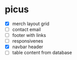 # picus

- [x] merch layout grid
- [ ] contact email
- [ ] footer with links
- [ ] responsivenes
- [x] navbar header
- [ ] table content from database
